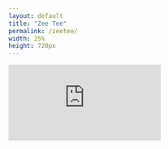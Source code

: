 ```yaml
---
layout: default
title: "Zee Tee"
permalink: /zeetee/
width: 25%
height: 720px
---
```

<iframe src="https://copilotstudio.preview.microsoft.com/environments/f8bb5508-d2c7-e748-a166-a51620367b02/bots/crcee_zeeTee/webchat?__version__=2" frameborder="0" style="width: {{ page.width }}; height: {{ page.height }};"></iframe>